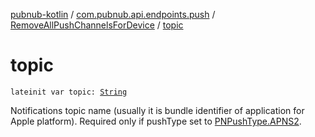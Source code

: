 [pubnub-kotlin](../../index.md) / [com.pubnub.api.endpoints.push](../index.md) / [RemoveAllPushChannelsForDevice](index.md) / [topic](./topic.md)

# topic

`lateinit var topic: `[`String`](https://kotlinlang.org/api/latest/jvm/stdlib/kotlin/-string/index.html)

Notifications topic name (usually it is bundle identifier of application for Apple platform).
Required only if pushType set to [PNPushType.APNS2](../../com.pubnub.api.enums/-p-n-push-type/-a-p-n-s2.md).

